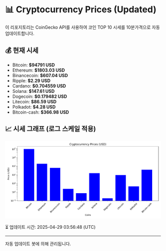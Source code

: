 
# 📊 Cryptocurrency Prices (Updated)

이 리포지토리는 CoinGecko API를 사용하여 코인 TOP 10 시세를 10분가격으로 자동 업데이트합니다.

## 💰 현재 시세
- Bitcoin: **$94791 USD**
- Ethereum: **$1803.03 USD**
- Binancecoin: **$607.04 USD**
- Ripple: **$2.29 USD**
- Cardano: **$0.704559 USD**
- Solana: **$147.61 USD**
- Dogecoin: **$0.179482 USD**
- Litecoin: **$86.59 USD**
- Polkadot: **$4.28 USD**
- Bitcoin-cash: **$366.98 USD**

## 📈 시세 그래프 (로그 스케일 적용)
![Crypto Prices](crypto_prices.png)

⏳ 업데이트 시간: 2025-04-29 03:56:48 (UTC)

---
자동 업데이트 봇에 의해 관리됩니다.
